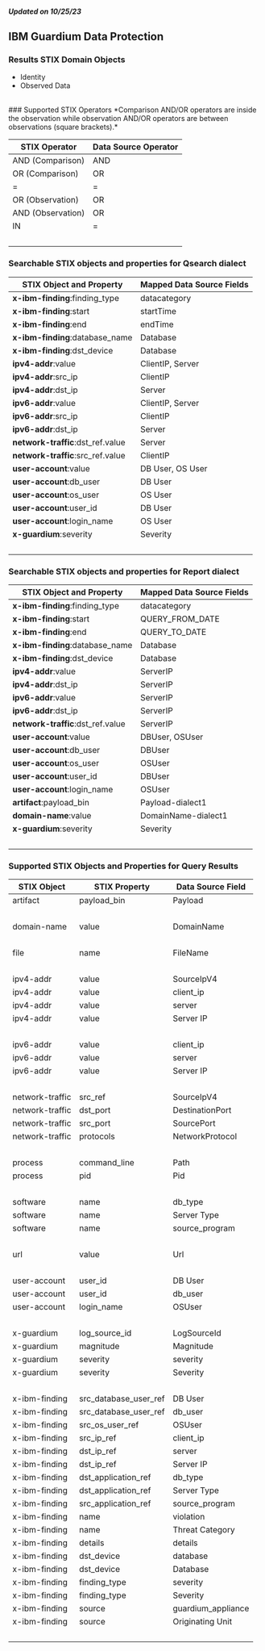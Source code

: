 ##### Updated on 10/25/23
## IBM Guardium Data Protection
### Results STIX Domain Objects
* Identity
* Observed Data
<br>
### Supported STIX Operators
*Comparison AND/OR operators are inside the observation while observation AND/OR operators are between observations (square brackets).*

| STIX Operator | Data Source Operator |
|--|--|
| AND (Comparison) | AND |
| OR (Comparison) | OR |
| = | = |
| OR (Observation) | OR |
| AND (Observation) | OR |
| IN | = |
| <br> | |
### Searchable STIX objects and properties for Qsearch dialect
| STIX Object and Property | Mapped Data Source Fields |
|--|--|
| **x-ibm-finding**:finding_type | datacategory |
| **x-ibm-finding**:start | startTime |
| **x-ibm-finding**:end | endTime |
| **x-ibm-finding**:database_name | Database |
| **x-ibm-finding**:dst_device | Database |
| **ipv4-addr**:value | ClientIP, Server |
| **ipv4-addr**:src_ip | ClientIP |
| **ipv4-addr**:dst_ip | Server |
| **ipv6-addr**:value | ClientIP, Server |
| **ipv6-addr**:src_ip | ClientIP |
| **ipv6-addr**:dst_ip | Server |
| **network-traffic**:dst_ref.value | Server |
| **network-traffic**:src_ref.value | ClientIP |
| **user-account**:value | DB User, OS User |
| **user-account**:db_user | DB User |
| **user-account**:os_user | OS User |
| **user-account**:user_id | DB User |
| **user-account**:login_name | OS User |
| **x-guardium**:severity | Severity |
| <br> | |
### Searchable STIX objects and properties for Report dialect
| STIX Object and Property | Mapped Data Source Fields |
|--|--|
| **x-ibm-finding**:finding_type | datacategory |
| **x-ibm-finding**:start | QUERY_FROM_DATE |
| **x-ibm-finding**:end | QUERY_TO_DATE |
| **x-ibm-finding**:database_name | Database |
| **x-ibm-finding**:dst_device | Database |
| **ipv4-addr**:value | ServerIP |
| **ipv4-addr**:dst_ip | ServerIP |
| **ipv6-addr**:value | ServerIP |
| **ipv6-addr**:dst_ip | ServerIP |
| **network-traffic**:dst_ref.value | ServerIP |
| **user-account**:value | DBUser, OSUser |
| **user-account**:db_user | DBUser |
| **user-account**:os_user | OSUser |
| **user-account**:user_id | DBUser |
| **user-account**:login_name | OSUser |
| **artifact**:payload_bin | Payload-dialect1 |
| **domain-name**:value | DomainName-dialect1 |
| **x-guardium**:severity | Severity |
| <br> | |
### Supported STIX Objects and Properties for Query Results
| STIX Object | STIX Property | Data Source Field |
|--|--|--|
| artifact | payload_bin | Payload |
| <br> | | |
| domain-name | value | DomainName |
| <br> | | |
| file | name | FileName |
| <br> | | |
| ipv4-addr | value | SourceIpV4 |
| ipv4-addr | value | client_ip |
| ipv4-addr | value | server |
| ipv4-addr | value | Server IP |
| <br> | | |
| ipv6-addr | value | client_ip |
| ipv6-addr | value | server |
| ipv6-addr | value | Server IP |
| <br> | | |
| network-traffic | src_ref | SourceIpV4 |
| network-traffic | dst_port | DestinationPort |
| network-traffic | src_port | SourcePort |
| network-traffic | protocols | NetworkProtocol |
| <br> | | |
| process | command_line | Path |
| process | pid | Pid |
| <br> | | |
| software | name | db_type |
| software | name | Server Type |
| software | name | source_program |
| <br> | | |
| url | value | Url |
| <br> | | |
| user-account | user_id | DB User |
| user-account | user_id | db_user |
| user-account | login_name | OSUser |
| <br> | | |
| x-guardium | log_source_id | LogSourceId |
| x-guardium | magnitude | Magnitude |
| x-guardium | severity | severity |
| x-guardium | severity | Severity |
| <br> | | |
| x-ibm-finding | src_database_user_ref | DB User |
| x-ibm-finding | src_database_user_ref | db_user |
| x-ibm-finding | src_os_user_ref | OSUser |
| x-ibm-finding | src_ip_ref | client_ip |
| x-ibm-finding | dst_ip_ref | server |
| x-ibm-finding | dst_ip_ref | Server IP |
| x-ibm-finding | dst_application_ref | db_type |
| x-ibm-finding | dst_application_ref | Server Type |
| x-ibm-finding | src_application_ref | source_program |
| x-ibm-finding | name | violation |
| x-ibm-finding | name | Threat Category |
| x-ibm-finding | details | details |
| x-ibm-finding | dst_device | database |
| x-ibm-finding | dst_device | Database |
| x-ibm-finding | finding_type | severity |
| x-ibm-finding | finding_type | Severity |
| x-ibm-finding | source | guardium_appliance |
| x-ibm-finding | source | Originating Unit |
| <br> | | |
